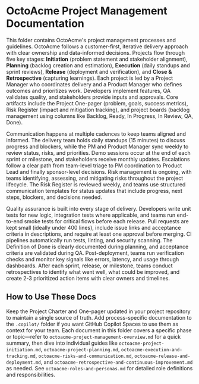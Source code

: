 # OctoAcme Project Management Documentation

This folder contains OctoAcme's project management processes and guidelines. OctoAcme follows a customer-first, iterative delivery approach with clear ownership and data-informed decisions. Projects flow through five key stages: **Initiation** (problem statement and stakeholder alignment), **Planning** (backlog creation and estimation), **Execution** (daily standups and sprint reviews), **Release** (deployment and verification), and **Close & Retrospective** (capturing learnings). Each project is led by a Project Manager who coordinates delivery and a Product Manager who defines outcomes and prioritizes work. Developers implement features, QA validates quality, and stakeholders provide inputs and approvals. Core artifacts include the Project One-pager (problem, goals, success metrics), Risk Register (impact and mitigation tracking), and project boards (backlog management using columns like Backlog, Ready, In Progress, In Review, QA, Done).

Communication happens at multiple cadences to keep teams aligned and informed. The delivery team holds daily standups (15 minutes) to discuss progress and blockers, while the PM and Product Manager sync weekly to review status, risks, and priorities. Demo sessions occur at the end of each sprint or milestone, and stakeholders receive monthly updates. Escalations follow a clear path from team-level triage to PM coordination to Product Lead and finally sponsor-level decisions. Risk management is ongoing, with teams identifying, assessing, and mitigating risks throughout the project lifecycle. The Risk Register is reviewed weekly, and teams use structured communication templates for status updates that include progress, next steps, blockers, and decisions needed.

Quality assurance is built into every stage of delivery. Developers write unit tests for new logic, integration tests where applicable, and teams run end-to-end smoke tests for critical flows before each release. Pull requests are kept small (ideally under 400 lines), include issue links and acceptance criteria in descriptions, and require at least one approval before merging. CI pipelines automatically run tests, linting, and security scanning. The Definition of Done is clearly documented during planning, and acceptance criteria are validated during QA. Post-deployment, teams run verification checks and monitor key signals like errors, latency, and usage through dashboards. After each sprint, release, or milestone, teams conduct retrospectives to identify what went well, what could be improved, and create 2-3 prioritized action items with clear owners and timelines.

## How to Use These Docs

Keep the Project Charter and One-pager updated in your project repository to maintain a single source of truth. Add process-specific documentation to the `.copilot/` folder if you want GitHub Copilot Spaces to use them as context for your team. Each document in this folder covers a specific phase or topic—refer to `octoacme-project-management-overview.md` for a quick summary, then dive into individual guides like `octoacme-project-initiation.md`, `octoacme-project-planning.md`, `octoacme-execution-and-tracking.md`, `octoacme-risks-and-communication.md`, `octoacme-release-and-deployment.md`, and `octoacme-retrospective-and-continuous-improvement.md` as needed. See `octoacme-roles-and-personas.md` for detailed role definitions and responsibilities.
